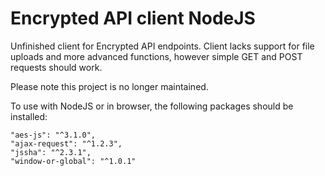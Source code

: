 Encrypted API client NodeJS
===========================

Unfinished client for Encrypted API endpoints. Client lacks support for file uploads and more advanced functions, however simple GET and POST requests should work.

Please note this project is no longer maintained.

To use with NodeJS or in browser, the following packages should be installed:
```
"aes-js": "^3.1.0",
"ajax-request": "^1.2.3",
"jssha": "^2.3.1",
"window-or-global": "^1.0.1"
```

